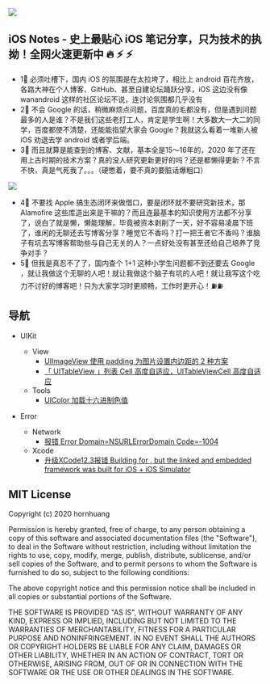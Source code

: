 ![](https://github.com/hornhuang/PictureRepository/blob/master/ios_notes/og__fodnljjkwl6y.png)

## iOS Notes - 史上最贴心 iOS 笔记分享，只为技术的执拗！全网火速更新中 🔥 ⚡️ ⚡️
- 1⃣️ 必须吐槽下，国内 iOS 的氛围是在太拉垮了，相比上 android 百花齐放，各路大神在个人博客、GitHub、甚至自建论坛踊跃分享，iOS 这边没有像 wanandroid 这样的社区论坛不说，连讨论氛围都几乎没有
- 2⃣️ 不会 Google 的话，稍微麻烦点问题，百度真的毛都没有，但是遇到问题最多的人是谁？不是我们这些老打工人，肯定是学生啊！大多数大一大二的同学，百度都使不清楚，还能能指望大家会 Google？我就这么看着一堆新人被 iOS 劝退去学 android 或者学后端。
- 3⃣️ 而且就算是能查到的博客、文献，基本全是15～16年的，2020 年了还在用上古时期的技术方案？真的没人研究更新更好的吗？还是都懒得更新？不言不快，真是气死我了。。。（硬憋着，要不真的要脏话爆粗口）

![](https://github.com/hornhuang/PictureRepository/blob/master/ios_notes/opensource.jpg)

- 4⃣️ 不要找 Apple 搞生态闭环来做借口，要是闭环就不要研究新技术，那 Alamofire 这些库造出来是干嘛的？而且连最基本的知识使用方法都不分享了，说白了就是懒，懒能理解，毕竟被资本剥削了一天，好不容易凌晨下班了，谁闲的无聊还去写博客分享？睡觉它不香吗？打一把王者它不香吗？谁脑子有坑去写博客帮助些与自己无关的人？一点好处没有甚至还给自己培养了竞争对手？
- 5⃣️ 但我是真忍不了了，国内查个 1+1 这种小学生问题都不到还要去 Google ，就让我做这个无聊的人吧！就让我做这个脑子有坑的人吧！就让我写这个吃力不讨好的博客吧！只为大家学习时更顺畅，工作时更开心！⛽️⛽️

## 导航

- UIKit
  - View
    - [UIImageView 使用 padding 为图片设置内边距的 2 种方案](https://github.com/Knowledge-Precipitation-Tribe/ios_notes/tree/main/UIKit/view/UIImageView%20%E4%BD%BF%E7%94%A8%20padding%20%E4%B8%BA%E5%9B%BE%E7%89%87%E8%AE%BE%E7%BD%AE%E5%86%85%E8%BE%B9%E8%B7%9D%E7%9A%84%202%20%E7%A7%8D%E6%96%B9%E6%A1%88)
    - [「 UITableView 」列表 Cell 高度自适应，UITableViewCell 高度自适应](https://github.com/Knowledge-Precipitation-Tribe/ios_notes/tree/main/UIKit/view/%E3%80%8C%20UITableView%20%E3%80%8D%E5%88%97%E8%A1%A8%20Cell%20%E9%AB%98%E5%BA%A6%E8%87%AA%E9%80%82%E5%BA%94%EF%BC%8CUITableViewCell%20%E9%AB%98%E5%BA%A6%E8%87%AA%E9%80%82%E5%BA%94)
  - Tools
    - [UIColor 加载十六进制色值](https://github.com/Knowledge-Precipitation-Tribe/ios_notes/tree/main/UIKit/tools/UIColor%20%E5%8A%A0%E8%BD%BD%E5%8D%81%E5%85%AD%E8%BF%9B%E5%88%B6%E8%89%B2%E5%80%BC)

- Error
  - Network
    - [报错 Error Domain=NSURLErrorDomain Code=-1004](https://github.com/Knowledge-Precipitation-Tribe/ios_notes/tree/main/%E5%B8%B8%E8%A7%81%E9%94%99%E8%AF%AF/%E7%BD%91%E7%BB%9C/%E6%8A%A5%E9%94%99%20Error%20Domain%3DNSURLErrorDomain%20Code%3D-1004)
  - Xcode
    - [升级XCode12.3报错 Building for , but the linked and embedded framework was built for iOS + iOS Simulator](https://github.com/Knowledge-Precipitation-Tribe/ios_notes/tree/main/%E5%B8%B8%E8%A7%81%E9%94%99%E8%AF%AF/XCode/%E5%8D%87%E7%BA%A7XCode12.3%E6%8A%A5%E9%94%99%20Building%20for%20%2C%20but%20the%20linked%20and%20embedded%20framework%20was%20built%20for%20iOS%20%2B%20iOS%20Simulator)

## MIT License

Copyright (c) 2020 hornhuang

Permission is hereby granted, free of charge, to any person obtaining a copy
of this software and associated documentation files (the "Software"), to deal
in the Software without restriction, including without limitation the rights
to use, copy, modify, merge, publish, distribute, sublicense, and/or sell
copies of the Software, and to permit persons to whom the Software is
furnished to do so, subject to the following conditions:

The above copyright notice and this permission notice shall be included in all
copies or substantial portions of the Software.

THE SOFTWARE IS PROVIDED "AS IS", WITHOUT WARRANTY OF ANY KIND, EXPRESS OR
IMPLIED, INCLUDING BUT NOT LIMITED TO THE WARRANTIES OF MERCHANTABILITY,
FITNESS FOR A PARTICULAR PURPOSE AND NONINFRINGEMENT. IN NO EVENT SHALL THE
AUTHORS OR COPYRIGHT HOLDERS BE LIABLE FOR ANY CLAIM, DAMAGES OR OTHER
LIABILITY, WHETHER IN AN ACTION OF CONTRACT, TORT OR OTHERWISE, ARISING FROM,
OUT OF OR IN CONNECTION WITH THE SOFTWARE OR THE USE OR OTHER DEALINGS IN THE
SOFTWARE.
